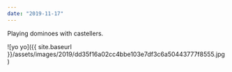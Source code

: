 ```yaml
---
date: "2019-11-17"
---
```


Playing dominoes with castellers.

![yo yo]({{ site.baseurl }}/assets/images/2019/dd35f16a02cc4bbe103e7df3c6a50443777f8555.jpg)
